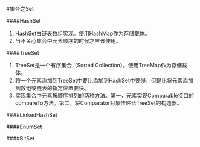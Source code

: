 #集合之Set

####HashSet
1. HashSet由链表数组实现。使用HashMap作为存储载体。
2. 当不关心集合中元素顺序的时候才应该使用。

####TreeSet
1. TreeSet是一个有序集合（Sorted Collection）。使用TreeMap作为存储载体。
2. 将一个元素添加到TreeSet中要比添加到HashSet中要慢，但是比将元素添加到数组或链表的指定位置要快。
3. 实现集合中元素按顺序排列的两种方法。第一，元素实现Comparable接口的compareTo方法。第二，将Comparator对象传递给TreeSet的构造器。

####LinkedHashSet

####EnumSet

####BitSet